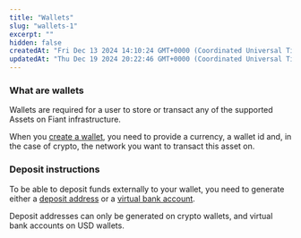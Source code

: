 ```yaml
---
title: "Wallets"
slug: "wallets-1"
excerpt: ""
hidden: false
createdAt: "Fri Dec 13 2024 14:10:24 GMT+0000 (Coordinated Universal Time)"
updatedAt: "Thu Dec 19 2024 20:22:46 GMT+0000 (Coordinated Universal Time)"
---
```

### What are wallets

Wallets are required for a user to store or transact any of the supported Assets on Fiant infrastructure.

When you [create a wallet](https://fiant.readme.io/reference/createwallet), you need to provide a currency, a wallet id and, in the case of crypto, the network you want to transact this asset on.

### Deposit instructions

To be able to deposit funds externally to your wallet, you need to generate either a [deposit address](https://fiant.readme.io/reference/createwalletdepositaddress) or a [virtual bank account](https://fiant.readme.io/reference/createwalletvirtualbankaccount).

Deposit addresses can only be generated on crypto wallets, and virtual bank accounts on USD wallets.
